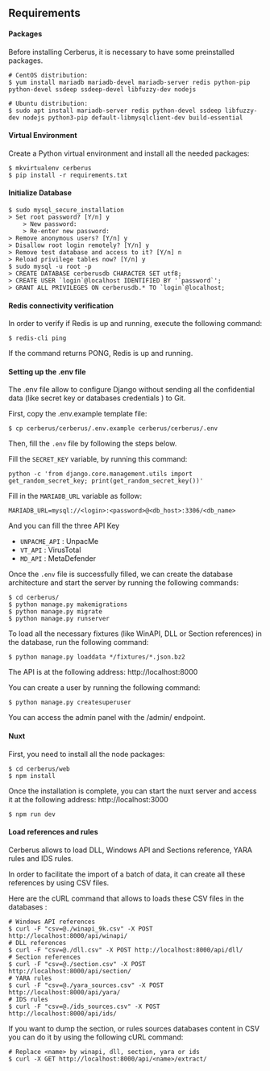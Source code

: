 ## Requirements

#### Packages
Before installing Cerberus, it is necessary to have some preinstalled packages.

```
# CentOS distribution:
$ yum install mariadb mariadb-devel mariadb-server redis python-pip python-devel ssdeep ssdeep-devel libfuzzy-dev nodejs

# Ubuntu distribution:
$ sudo apt install mariadb-server redis python-devel ssdeep libfuzzy-dev nodejs python3-pip default-libmysqlclient-dev build-essential
```

#### Virtual Environment

Create a Python virtual environment and install all the needed packages:

```
$ mkvirtualenv cerberus
$ pip install -r requirements.txt
```

#### Initialize Database

```
$ sudo mysql_secure_installation
> Set root password? [Y/n] y
	> New password: 
	> Re-enter new password: 
> Remove anonymous users? [Y/n] y
> Disallow root login remotely? [Y/n] y
> Remove test database and access to it? [Y/n] n
> Reload privilege tables now? [Y/n] y 
$ sudo mysql -u root -p
> CREATE DATABASE cerberusdb CHARACTER SET utf8;
> CREATE USER `login`@localhost IDENTIFIED BY '`password`';
> GRANT ALL PRIVILEGES ON cerberusdb.* TO `login`@localhost;
```

#### Redis connectivity verification

In order to verify if Redis is up and running, execute the following command:

```
$ redis-cli ping
```

If the command returns PONG, Redis is up and running.

#### Setting up the .env file
The .env file allow to configure Django without sending all the confidential data (like secret key or databases credentials ) to Git.  

First, copy the .env.example template file:

```
$ cp cerberus/cerberus/.env.example cerberus/cerberus/.env
```

Then, fill the ```.env``` file by following the steps below.

Fill the ```SECRET_KEY``` variable, by running this command:
```
python -c 'from django.core.management.utils import get_random_secret_key; print(get_random_secret_key())'
```

Fill in the ```MARIADB_URL``` variable as follow:
```
MARIADB_URL=mysql://<login>:<password>@<db_host>:3306/<db_name>
```

And you can fill the three API Key
- ```UNPACME_API``` : UnpacMe
- ```VT_API``` : VirusTotal
- ```MD_API``` : MetaDefender

Once the ```.env``` file is successfully filled, we can create the database architecture and start the server by running the following commands:
```
$ cd cerberus/
$ python manage.py makemigrations
$ python manage.py migrate
$ python manage.py runserver
```

To load all the necessary fixtures (like WinAPI, DLL or Section references) in the database, run the following command:
```
$ python manage.py loaddata */fixtures/*.json.bz2
```

The API is at the following address: http://localhost:8000

You can create a user by running the following command:
```
$ python manage.py createsuperuser
```

You can access the admin panel with the /admin/ endpoint.

#### Nuxt

First, you need to install all the node packages:
```
$ cd cerberus/web
$ npm install
```

Once the installation is complete, you can start the nuxt server and access it at the following address: http://localhost:3000

```
$ npm run dev
```

#### Load references and rules 

Cerberus allows to load DLL, Windows API and Sections reference, YARA rules and IDS rules.

In order to facilitate the import of a batch of data, it can create all these references by using CSV files.

Here are the cURL command that allows to loads these CSV files in the databases :

```
# Windows API references
$ curl -F "csv=@./winapi_9k.csv" -X POST http://localhost:8000/api/winapi/
# DLL references
$ curl -F "csv=@./dll.csv" -X POST http://localhost:8000/api/dll/
# Section references
$ curl -F "csv=@./section.csv" -X POST http://localhost:8000/api/section/
# YARA rules
$ curl -F "csv=@./yara_sources.csv" -X POST http://localhost:8000/api/yara/
# IDS rules
$ curl -F "csv=@./ids_sources.csv" -X POST http://localhost:8000/api/ids/
```

If you want to dump the section, or rules sources databases content in CSV you can do it by using the following cURL command:

```
# Replace <name> by winapi, dll, section, yara or ids
$ curl -X GET http://localhost:8000/api/<name>/extract/
```
